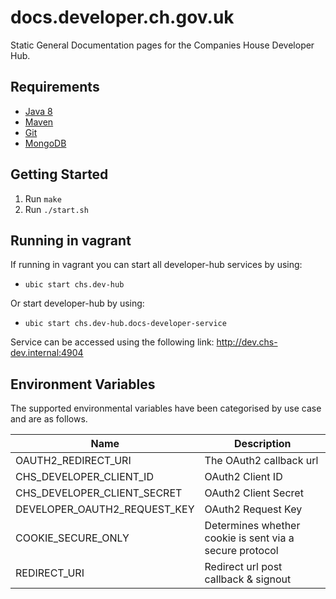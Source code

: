 # **docs.developer.ch.gov.uk**

Static General Documentation pages for the Companies House Developer Hub.

## Requirements

- [Java 8](http://www.oracle.com/technetwork/java/javase/downloads/jdk8-downloads-2133151.html)
- [Maven](https://maven.apache.org/download.cgi)
- [Git](https://git-scm.com/downloads)
- [MongoDB](https://www.mongodb.com/)

## Getting Started
1. Run `make`
2. Run `./start.sh`

## Running in vagrant
If running in vagrant you can start all developer-hub services by using:
- `ubic start chs.dev-hub`

Or start developer-hub by using:
- `ubic start chs.dev-hub.docs-developer-service`

Service can be accessed using the following link: http://dev.chs-dev.internal:4904

## Environment Variables
The supported environmental variables have been categorised by use case and are as follows.

| Name | Description |
|------|-------------|
OAUTH2_REDIRECT_URI | The OAuth2 callback url
CHS_DEVELOPER_CLIENT_ID | OAuth2 Client ID
CHS_DEVELOPER_CLIENT_SECRET | OAuth2 Client Secret
DEVELOPER_OAUTH2_REQUEST_KEY | OAuth2 Request Key
COOKIE_SECURE_ONLY | Determines whether cookie is sent via a secure protocol
REDIRECT_URI | Redirect url post callback & signout